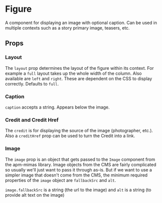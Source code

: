 # Figure

A component for displaying an image with optional caption. Can be used in multiple contexts such as a story primary image, teasers, etc.

## Props

### Layout

The `layout` prop determines the layout of the figure within its context. For example a `full` layout takes up the whole width of the column. Also available are `left` and `right`. These are dependent on the CSS to display correctly. Defaults to `full`.

### Caption

`caption` accepts a string. Appears below the image.

### Credit and Credit Href

The `credit` is for displaying the source of the image (photographer, etc.). Also a `creditHref` prop can be used to turn the Credit into a link.

### Image

The `image` prop is an object that gets passed to the `Image` component from the apm-mimas library. Image objects from the CMS are fairly complicated so usually we'll just want to pass it through as-is. But if we want to use a simpler image that doesn't come from the CMS, the minimum required properties of the `image` object are `fallbackSrc` and `alt`.

`image.fallbackSrc` is a string (the url to the image) and `alt` is a string (to provide alt text on the image)
